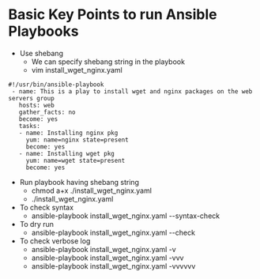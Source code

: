 # Basic Key Points to run Ansible Playbooks
- Use shebang
  - We can specify shebang string in the playbook
  - vim install_wget_nginx.yaml
```
#!/usr/bin/ansible-playbook
 - name: This is a play to install wget and nginx packages on the web servers group
   hosts: web
   gather_facts: no
   become: yes
   tasks:
   - name: Installing nginx pkg
     yum: name=nginx state=present
     become: yes
   - name: Installing wget pkg
     yum: name=wget state=present
     become: yes
```
 - Run playbook having shebang string
   - chmod a+x ./install_wget_nginx.yaml
   - ./install_wget_nginx.yaml
- To check syntax
  - ansible-playbook install_wget_nginx.yaml --syntax-check
- To dry run
  - ansible-playbook install_wget_nginx.yaml --check
- To check verbose log
  - ansible-playbook install_wget_nginx.yaml -v
  - ansible-playbook install_wget_nginx.yaml -vvv
  - ansible-playbook install_wget_nginx.yaml -vvvvvv
